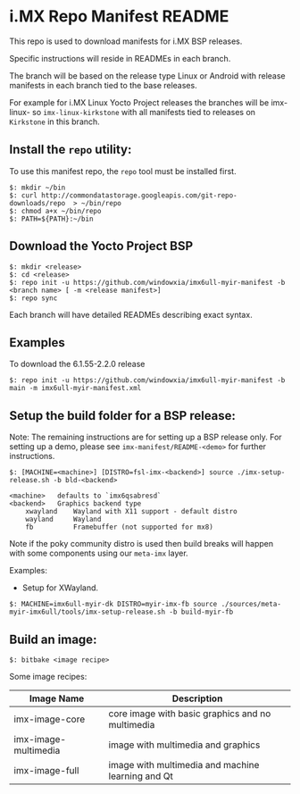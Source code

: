 i.MX Repo Manifest README
=========================

This repo is used to download manifests for i.MX BSP releases.

Specific instructions will reside in READMEs in each branch.

The branch will be based on the release type Linux or Android with release manifests in each branch tied to the base releases.

For example for i.MX Linux Yocto Project releases the branches will be imx-linux-<Yocto Project release> so `imx-linux-kirkstone` with
all manifests tied to releases on `Kirkstone` in this branch.

Install the `repo` utility:
---------------------------

To use this manifest repo, the `repo` tool must be installed first.

```
$: mkdir ~/bin
$: curl http://commondatastorage.googleapis.com/git-repo-downloads/repo  > ~/bin/repo
$: chmod a+x ~/bin/repo
$: PATH=${PATH}:~/bin
```

Download the Yocto Project BSP
------------------------------

```
$: mkdir <release>
$: cd <release>
$: repo init -u https://github.com/windowxia/imx6ull-myir-manifest -b <branch name> [ -m <release manifest>]
$: repo sync
```

Each branch will have detailed READMEs describing exact syntax.

Examples
--------

To download the 6.1.55-2.2.0 release
```
$: repo init -u https://github.com/windowxia/imx6ull-myir-manifest -b main -m imx6ull-myir-manifest.xml
```

Setup the build folder for a BSP release:
-----------------------------------------

Note: The remaining instructions are for setting up a BSP release only. For setting
up a demo, please see `imx-manifest/README-<demo>` for further instructions.

```
$: [MACHINE=<machine>] [DISTRO=fsl-imx-<backend>] source ./imx-setup-release.sh -b bld-<backend>

<machine>   defaults to `imx6qsabresd`
<backend>   Graphics backend type
    xwayland    Wayland with X11 support - default distro
    wayland     Wayland
    fb          Framebuffer (not supported for mx8)
```

Note if the poky community distro is used then build breaks will happen with some
components using our `meta-imx` layer.

Examples:
- Setup for XWayland.
```
$: MACHINE=imx6ull-myir-dk DISTRO=myir-imx-fb source ./sources/meta-myir-imx6ull/tools/imx-setup-release.sh -b build-myir-fb
```

Build an image:
---------------

```
$: bitbake <image recipe>
```

Some image recipes:

Image Name           | Description
---------------------|---------------------------------------------------
imx-image-core       | core image with basic graphics and no multimedia
imx-image-multimedia | image with multimedia and graphics
imx-image-full       | image with multimedia and machine learning and Qt
